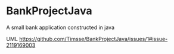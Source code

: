 # BankProjectJava
A small bank application constructed in java

UML
https://github.com/Timsse/BankProjectJava/issues/1#issue-2119169003
